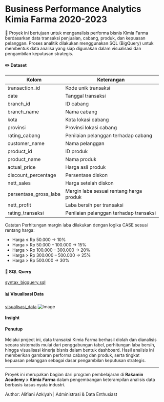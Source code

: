 # Business Performance Analytics Kimia Farma 2020-2023

🚀 Proyek ini bertujuan untuk menganalisis performa bisnis Kimia Farma berdasarkan data transaksi penjualan, cabang, produk, dan kepuasan pelanggan. Proses analitik dilakukan menggunakan SQL (BigQuery) untuk membentuk data analisa yang siap digunakan dalam visualisasi dan pengambilan keputusan strategis.

#### ✏️ Dataset
| Kolom | Keterangan |
| ------ | ------ |
| transaction_id | Kode unik transaksi |
| date | Tanggal transaksi |
| branch_id | ID cabang |
| branch_name | Nama cabang |
| kota | Kota lokasi cabang |
| provinsi | Provinsi lokasi cabang |
| rating_cabang | Penilaian pelanggan terhadap cabang |
| customer_name | Nama pelanggan |
| product_id | ID produk |
| product_name | Nama produk |
| actual_price | Harga asli produk |
| discount_percentage | Persentase diskon |
| nett_sales | Harga setelah diskon |
| persentase_gross_laba | Margin laba sesuai rentang harga produk |
| nett_profit | Laba bersih per transaksi |
| rating_transaksi | Penilaian pelanggan terhadap transaksi |

Catatan
Perhitungan margin laba dilakukan dengan logika CASE sesuai rentang harga:
- Harga ≤ Rp 50.000 → 10%
- Harga > Rp 50.000 – 100.000 → 15%
- Harga > Rp 100.000 – 300.000 → 20%
- Harga > Rp 300.000 – 500.000 → 25%
- Harga > Rp 500.000 → 30%

#### 📓 SQL Query
[syntax_bigquery.sql](https://github.com/alifianiazkiyah/big-data-analytics-project/blob/main/sytax_bigquery)

#### 📊 Visualisasi Data
[visualisasi_data](https://lookerstudio.google.com/reporting/58484822-6eca-471a-a237-4f453f204482)
![Image](https://github.com/user-attachments/assets/39c77ce8-aefa-4e4c-9489-4dadab9d0718)

#### Insight

#### Penutup
Melalui project ini, data transaksi Kimia Farma berhasil diolah dan dianalisis secara sistematis mulai dari penggabungan tabel, perhitungan laba bersih, hingga visualisasi kinerja bisnis dalam bentuk dashboard. Hasil analisis ini memberikan gambaran performa cabang dan produk, serta tingkat kepuasan pelanggan sebagai dasar pengambilan keputusan strategis.

---

Proyek ini merupakan bagian dari program pembelajaran di **Rakamin Academy** x **Kimia Farma** dalam pengembangan keterampilan analisis data berbasis kasus nyata industri.

Author:
Alifiani Azkiyah | Administrasi & Data Enthusiast
